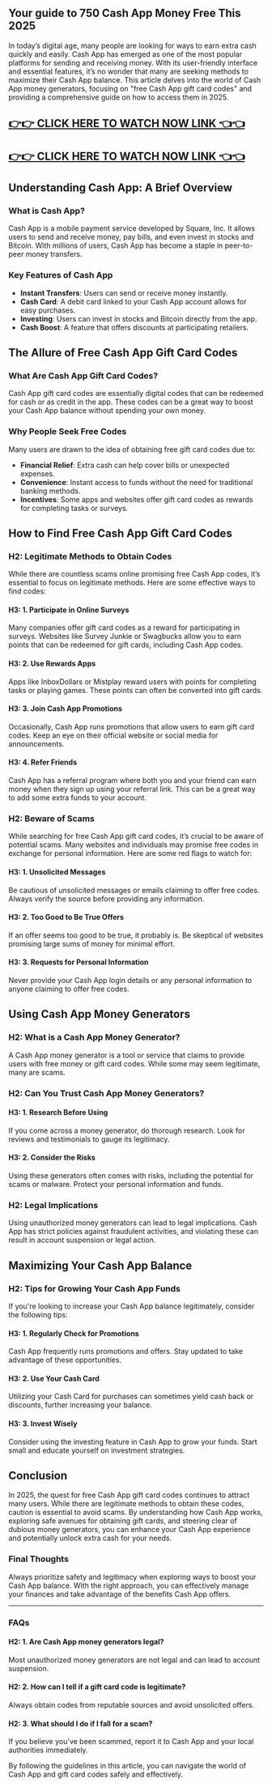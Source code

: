 Your guide to 750 Cash App Money Free This 2025
--
In today’s digital age, many people are looking for ways to earn extra cash quickly and easily. Cash App has emerged as one of the most popular platforms for sending and receiving money. With its user-friendly interface and essential features, it’s no wonder that many are seeking methods to maximize their Cash App balance. This article delves into the world of Cash App money generators, focusing on "free Cash App gift card codes" and providing a comprehensive guide on how to access them in 2025.

[👉👉 CLICK HERE TO WATCH NOW LINK 👈👈](https://todaylink.site/CashApp/)
-
[👉👉 CLICK HERE TO WATCH NOW LINK 👈👈](https://todaylink.site/CashApp/)
-

## Understanding Cash App: A Brief Overview

### What is Cash App?

Cash App is a mobile payment service developed by Square, Inc. It allows users to send and receive money, pay bills, and even invest in stocks and Bitcoin. With millions of users, Cash App has become a staple in peer-to-peer money transfers.

### Key Features of Cash App

- **Instant Transfers**: Users can send or receive money instantly.
- **Cash Card**: A debit card linked to your Cash App account allows for easy purchases.
- **Investing**: Users can invest in stocks and Bitcoin directly from the app.
- **Cash Boost**: A feature that offers discounts at participating retailers.

## The Allure of Free Cash App Gift Card Codes

### What Are Cash App Gift Card Codes?

Cash App gift card codes are essentially digital codes that can be redeemed for cash or as credit in the app. These codes can be a great way to boost your Cash App balance without spending your own money.

### Why People Seek Free Codes

Many users are drawn to the idea of obtaining free gift card codes due to:

- **Financial Relief**: Extra cash can help cover bills or unexpected expenses.
- **Convenience**: Instant access to funds without the need for traditional banking methods.
- **Incentives**: Some apps and websites offer gift card codes as rewards for completing tasks or surveys.

## How to Find Free Cash App Gift Card Codes

### H2: Legitimate Methods to Obtain Codes

While there are countless scams online promising free Cash App codes, it’s essential to focus on legitimate methods. Here are some effective ways to find codes:

#### H3: 1. Participate in Online Surveys

Many companies offer gift card codes as a reward for participating in surveys. Websites like Survey Junkie or Swagbucks allow you to earn points that can be redeemed for gift cards, including Cash App codes.

#### H3: 2. Use Rewards Apps

Apps like InboxDollars or Mistplay reward users with points for completing tasks or playing games. These points can often be converted into gift cards.

#### H3: 3. Join Cash App Promotions

Occasionally, Cash App runs promotions that allow users to earn gift card codes. Keep an eye on their official website or social media for announcements.

#### H3: 4. Refer Friends

Cash App has a referral program where both you and your friend can earn money when they sign up using your referral link. This can be a great way to add some extra funds to your account.

### H2: Beware of Scams

While searching for free Cash App gift card codes, it’s crucial to be aware of potential scams. Many websites and individuals may promise free codes in exchange for personal information. Here are some red flags to watch for:

#### H3: 1. Unsolicited Messages

Be cautious of unsolicited messages or emails claiming to offer free codes. Always verify the source before providing any information.

#### H3: 2. Too Good to Be True Offers

If an offer seems too good to be true, it probably is. Be skeptical of websites promising large sums of money for minimal effort.

#### H3: 3. Requests for Personal Information

Never provide your Cash App login details or any personal information to anyone claiming to offer free codes.

## Using Cash App Money Generators

### H2: What is a Cash App Money Generator?

A Cash App money generator is a tool or service that claims to provide users with free money or gift card codes. While some may seem legitimate, many are scams.

### H2: Can You Trust Cash App Money Generators?

#### H3: 1. Research Before Using

If you come across a money generator, do thorough research. Look for reviews and testimonials to gauge its legitimacy.

#### H3: 2. Consider the Risks

Using these generators often comes with risks, including the potential for scams or malware. Protect your personal information and funds.

### H2: Legal Implications

Using unauthorized money generators can lead to legal implications. Cash App has strict policies against fraudulent activities, and violating these can result in account suspension or legal action.

## Maximizing Your Cash App Balance

### H2: Tips for Growing Your Cash App Funds

If you're looking to increase your Cash App balance legitimately, consider the following tips:

#### H3: 1. Regularly Check for Promotions

Cash App frequently runs promotions and offers. Stay updated to take advantage of these opportunities.

#### H3: 2. Use Your Cash Card

Utilizing your Cash Card for purchases can sometimes yield cash back or discounts, further increasing your balance.

#### H3: 3. Invest Wisely

Consider using the investing feature in Cash App to grow your funds. Start small and educate yourself on investment strategies.

## Conclusion

In 2025, the quest for free Cash App gift card codes continues to attract many users. While there are legitimate methods to obtain these codes, caution is essential to avoid scams. By understanding how Cash App works, exploring safe avenues for obtaining gift cards, and steering clear of dubious money generators, you can enhance your Cash App experience and potentially unlock extra cash for your needs.

### Final Thoughts

Always prioritize safety and legitimacy when exploring ways to boost your Cash App balance. With the right approach, you can effectively manage your finances and take advantage of the benefits Cash App offers.

---

### FAQs

#### H2: 1. Are Cash App money generators legal?

Most unauthorized money generators are not legal and can lead to account suspension.

#### H2: 2. How can I tell if a gift card code is legitimate?

Always obtain codes from reputable sources and avoid unsolicited offers.

#### H2: 3. What should I do if I fall for a scam?

If you believe you've been scammed, report it to Cash App and your local authorities immediately.

By following the guidelines in this article, you can navigate the world of Cash App and gift card codes safely and effectively.
